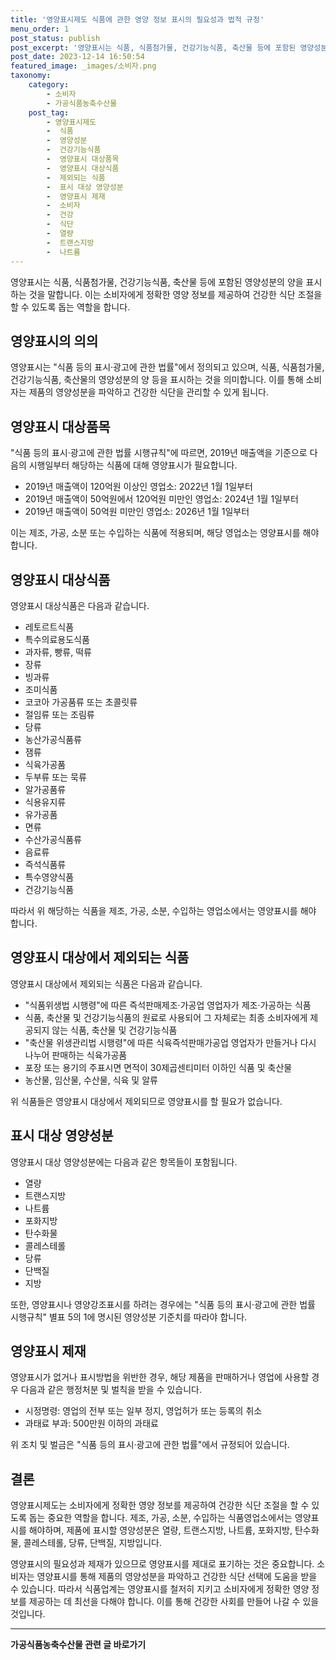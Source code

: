 ```yaml
---
title: '영양표시제도 식품에 관한 영양 정보 표시의 필요성과 법적 규정'
menu_order: 1
post_status: publish
post_excerpt: '영양표시는 식품, 식품첨가물, 건강기능식품, 축산물 등에 포함된 영양성분의 양을 표시하는 것을 말합니다. 이는 소비자에게 정확한 영양 정보를 제공하여 건강한 식단 조절을 할 수 있도록 돕는 역할을 합니다.'
post_date: 2023-12-14 16:50:54
featured_image: _images/소비자.png
taxonomy:
    category:
        - 소비자
        - 가공식품농축수산물
    post_tag:
        - 영양표시제도
        -  식품
        -  영양성분
        -  건강기능식품
        -  영양표시 대상품목
        -  영양표시 대상식품
        -  제외되는 식품
        -  표시 대상 영양성분
        -  영양표시 제재
        -  소비자
        -  건강
        -  식단
        -  열량
        -  트랜스지방
        -  나트륨
---
```



영양표시는 식품, 식품첨가물, 건강기능식품, 축산물 등에 포함된 영양성분의 양을 표시하는 것을 말합니다. 이는 소비자에게 정확한 영양 정보를 제공하여 건강한 식단 조절을 할 수 있도록 돕는 역할을 합니다. 

## 영양표시의 의의

영양표시는 "식품 등의 표시·광고에 관한 법률"에서 정의되고 있으며, 식품, 식품첨가물, 건강기능식품, 축산물의 영양성분의 양 등을 표시하는 것을 의미합니다. 이를 통해 소비자는 제품의 영양성분을 파악하고 건강한 식단을 관리할 수 있게 됩니다.

## 영양표시 대상품목

"식품 등의 표시·광고에 관한 법률 시행규칙"에 따르면, 2019년 매출액을 기준으로 다음의 시행일부터 해당하는 식품에 대해 영양표시가 필요합니다.

- 2019년 매출액이 120억원 이상인 영업소: 2022년 1월 1일부터
- 2019년 매출액이 50억원에서 120억원 미만인 영업소: 2024년 1월 1일부터
- 2019년 매출액이 50억원 미만인 영업소: 2026년 1월 1일부터

이는 제조, 가공, 소분 또는 수입하는 식품에 적용되며, 해당 영업소는 영양표시를 해야 합니다.

## 영양표시 대상식품

영양표시 대상식품은 다음과 같습니다.

- 레토르트식품
- 특수의료용도식품
- 과자류, 빵류, 떡류
- 장류
- 빙과류
- 조미식품
- 코코아 가공품류 또는 초콜릿류
- 절임류 또는 조림류
- 당류
- 농산가공식품류
- 잼류
- 식육가공품
- 두부류 또는 묵류
- 알가공품류
- 식용유지류
- 유가공품
- 면류
- 수산가공식품류
- 음료류
- 즉석식품류
- 특수영양식품
- 건강기능식품

따라서 위 해당하는 식품을 제조, 가공, 소분, 수입하는 영업소에서는 영양표시를 해야 합니다.

## 영양표시 대상에서 제외되는 식품

영양표시 대상에서 제외되는 식품은 다음과 같습니다.

- "식품위생법 시행령"에 따른 즉석판매제조·가공업 영업자가 제조·가공하는 식품
- 식품, 축산물 및 건강기능식품의 원료로 사용되어 그 자체로는 최종 소비자에게 제공되지 않는 식품, 축산물 및 건강기능식품
- "축산물 위생관리법 시행령"에 따른 식육즉석판매가공업 영업자가 만들거나 다시 나누어 판매하는 식육가공품
- 포장 또는 용기의 주표시면 면적이 30제곱센티미터 이하인 식품 및 축산물
- 농산물, 임산물, 수산물, 식육 및 알류

위 식품들은 영양표시 대상에서 제외되므로 영양표시를 할 필요가 없습니다.

## 표시 대상 영양성분

영양표시 대상 영양성분에는 다음과 같은 항목들이 포함됩니다.

- 열량
- 트랜스지방
- 나트륨
- 포화지방
- 탄수화물
- 콜레스테롤
- 당류
- 단백질
- 지방

또한, 영양표시나 영양강조표시를 하려는 경우에는 "식품 등의 표시·광고에 관한 법률 시행규칙" 별표 5의 1에 명시된 영양성분 기준치를 따라야 합니다.

## 영양표시 제재

영양표시가 없거나 표시방법을 위반한 경우, 해당 제품을 판매하거나 영업에 사용할 경우 다음과 같은 행정처분 및 벌칙을 받을 수 있습니다.

- 시정명령: 영업의 전부 또는 일부 정지, 영업허가 또는 등록의 취소
- 과태료 부과: 500만원 이하의 과태료

위 조치 및 벌금은 "식품 등의 표시·광고에 관한 법률"에서 규정되어 있습니다.

## 결론


영양표시제도는 소비자에게 정확한 영양 정보를 제공하여 건강한 식단 조절을 할 수 있도록 돕는 중요한 역할을 합니다. 제조, 가공, 소분, 수입하는 식품영업소에서는 영양표시를 해야하며, 제품에 표시할 영양성분은 열량, 트랜스지방, 나트륨, 포화지방, 탄수화물, 콜레스테롤, 당류, 단백질, 지방입니다. 

영양표시의 필요성과 제재가 있으므로 영양표시를 제대로 표기하는 것은 중요합니다. 소비자는 영양표시를 통해 제품의 영양성분을 파악하고 건강한 식단 선택에 도움을 받을 수 있습니다. 따라서 식품업계는 영양표시를 철저히 지키고 소비자에게 정확한 영양 정보를 제공하는 데 최선을 다해야 합니다. 이를 통해 건강한 사회를 만들어 나갈 수 있을 것입니다.
<!-- wp:separator -->
<hr class="wp-block-separator has-alpha-channel-opacity"/>
<!-- /wp:separator -->

<!-- wp:group {"backgroundColor":"base","layout":{"type":"constrained"}} -->
<div class="wp-block-group has-base-background-color has-background"><!-- wp:paragraph {"align":"center","fontSize":"medium"} -->
<p class="has-text-align-center has-large-font-size"><strong>가공식품농축수산물 관련 글 바로가기</strong></p>
<!-- /wp:paragraph -->


<!-- wp:latest-posts
{"categories":[{"id":30712,"count":19,"description":"","link":"https://uknowlaw.com/category/%ea%b0%80%ea%b3%b5%ec%8b%9d%ed%92%88%eb%86%8d%ec%b6%95%ec%88%98%ec%82%b0%eb%ac%bc/","name":"가공식품농축수산물","slug":"가공식품농축수산물","taxonomy":"category","parent":0,"meta":[],"_links":{"self":[{"href":"https://uknowlaw.com/wp-json/wp/v2/categories/30712"}],"collection":[{"href":"https://uknowlaw.com/wp-json/wp/v2/categories"}],"about":[{"href":"https://uknowlaw.com/wp-json/wp/v2/taxonomies/category"}],"wp:post_type":[{"href":"https://uknowlaw.com/wp-json/wp/v2/posts?categories=30712"}],"curies":[{"name":"wp","href":"https://api.w.org/{rel}","templated":true}]}}],"postsToShow":100,"excerptLength":28,"postLayout":"grid","columns":2,"featuredImageAlign":"left","featuredImageSizeSlug":"large","fontSize":"small"} /--></div>
<!-- /wp:group -->